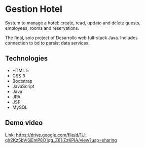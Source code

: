 # Gestion Hotel
System to manage a hotel: create, read, update and delete guests, employees, rooms and reservations.

The final, solo project of Desarrollo web full-stack Java. Includes connection to bd to persist data services.

## Technologies
- HTML 5
- CSS 3
- Bootstrap
- JavaScript
- Java
- JPA
- JSP
- MySQL

## Demo video
Link: https://drive.google.com/file/d/1U-qh2Kz5bVi6jEmP8O1qg_Z81iZzKPIA/view?usp=sharing
